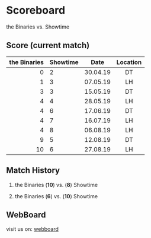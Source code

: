 # Scoreboard

the Binaries vs. Showtime


## Score (current match)

| the Binaries | Showtime  | Date     | Location |
|-------------:|-----------|----------|:--------:|
| 0            | 2         | 30.04.19 |DT        |
| 1            | 3         | 07.05.19 |LH        |
| 3            | 3         | 15.05.19 |DT        |
| 4            | 4         | 28.05.19 |LH        |
| 4            | 6         | 17.06.19 |DT        |
| 4            | 7         | 16.07.19 |LH        |
| 4            | 8         | 06.08.19 |LH        |
| 9            | 5         | 12.08.19 |DT        |
| 10           | 6         | 27.08.19 |LH        |


## Match History

1. the Binaries (**10**) vs. (**8**) Showtime

2. the Binaries (**6**) vs. (**10**) Showtime

## WebBoard

visit us on: [webboard](https://georgmeyer23.github.io/scoreboard/)
